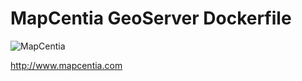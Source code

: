 # MapCentia GeoServer Dockerfile

![MapCentia](https://geocloud.mapcentia.com/assets/images/MapCentia_geocloud_200.png)

http://www.mapcentia.com